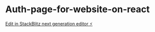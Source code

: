 # Auth-page-for-website-on-react

[Edit in StackBlitz next generation editor ⚡️](https://stackblitz.com/~/github.com/Arious18/Auth-page-for-website-on-react)